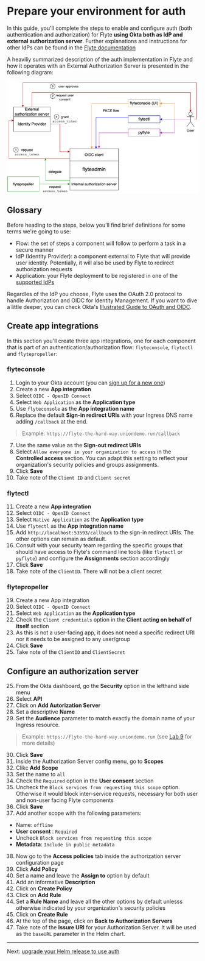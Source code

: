 # Prepare your environment for auth

In this guide, you'll complete the steps to enable and configure auth (both authentication and authorization) for Flyte **using Okta both as IdP and external authorization server**.
Further explanations and instructions for other IdPs can be found in the [Flyte documentation](https://docs.flyte.org/en/latest/deployment/configuration/auth_setup.html)

A heaviliy summarized description of the auth implementation in Flyte and how it operates with an External Authorization Server is presented in the following diagram:

![](./images/flyte-auth-v3.png)
## Glossary

Before heading to the steps, below you'll find brief definitions for some terms we're going to use:

- Flow: the set of steps a component will follow to perform a task in a secure manner
- IdP (Identity Provider): a component external to Flyte that will provide user identity. Potentially, it will also be used by Flyte to redirect authorization requests
- Application: your Flyte deployment to be registered in one of the [supported IdPs](https://docs.flyte.org/en/latest/deployment/configuration/auth_setup.html#identity-providers-support)


Regardles of the IdP you choose, Flyte uses the OAuth 2.0 protocol to handle Authorization and OIDC for Identity Management. If you want to dive a little deeper, you can check Okta's [Illustrated Guide to OAuth and OIDC](https://developer.okta.com/blog/2019/10/21/illustrated-guide-to-oauth-and-oidc).

##  Create app integrations
In this section you'll create three app integrations, one for each component that is part of an authentication/authorization flow: `flyteconsole`, `flytectl` and `flytepropeller`:

### flyteconsole
1. Login to your Okta account (you can [sign up for a new one](https://developer.okta.com/signup/))
2. Create a new **App integration**
3. Select `OIDC - OpenID Connect`
4. Select `Web Application` as the **Application type**
5. Use `flyteconsole` as the **App integration name**
6. Replace the default **Sign-in redirect URIs** with your Ingress DNS name adding `/callback` at the end.   
> Example: `https://flyte-the-hard-way.uniondemo.run/callback` 
7. Use the same value as the **Sign-out redirect URIs**
8. Select `Allow everyone in your organization to access` in the **Controlled access** section. You can adapt this setting to reflect your organization's security policies and groups assignments.
9. Click **Save**
10. Take note of the `Client ID` and `Client secret`


### flytectl 
11. Create a new **App integration**
12. Select `OIDC - OpenID Connect`
13. Select `Native Application` as the **Application type**
14. Use `flytectl` as the **App integration name**
15. Add `http://localhost:53593/callback` to the sign-in redirect URIs. The other options can remain as default. 
16. Consult with your security team regarding the specific groups that should have access to Flyte's command line tools (like `flytectl` or `pyflyte`) and configure  the **Assignments** section accordingly
17. Click **Save**
18. Take note of the `ClientID`. There will not be a client secret

### flytepropeller

19. Create a new App integration
20. Select `OIDC - OpenID Connect`
20. Select `Web Application` as the **Application type** 
21. Check the `Client credentials` option in the **Client acting on behalf of itself** section
22. As this is not a user-facing app, it does not need a specific redirect URI nor it needs to be assigned to any user/group
23. Click **Save** 
24. Take note of the `ClientID` and `ClientSecret`


## Configure an authorization server

25. From the Okta dashboard, go the **Security** option in the lefthand side menu
26. Select **API**
27. Click on **Add Autorization Server**
28. Set a descriptive **Name**
29. Set the **Audience** parameter to match exactly the domain name of your Ingress resource. 
> Example: `https://flyte-the-hard-way.uniondemo.run` (see [Lab 9](09-connect-Flyte-ingress.md) for more details)
30. Click **Save**
31. Inside the Authorization Server config menu, go to **Scopes**
32. Clikc **Add Scope**
33. Set the name to `all`
34. Check the `Required` option in the **User consent** section
35. Uncheck the `Block services from requesting this scope` option. Otherwise it would block inter-service requests, necessary for both user and non-user facing Flyte components
36. Click **Save**
37. Add another scope with the following parameters:
 - Name: `offline`
 - **User consent** : `Required`
 - Uncheck `Block services from requesting this scope` 
 - **Metadata**: `Include in public metadata`
 38. Now go to the **Access policies** tab inside the authorization server configuration page
 39. Click **Add Policy**
 40. Set a name and leave the **Assign to** option by default
 41. Add an informative **Description**
 42. Click on **Create Policy**
 43. Click on **Add Rule**
 44. Set a **Rule Name** and leave all the other options by default unlesss otherwise indicated by your organization's security policies
 45. Click on **Create Rule**
 46. At the top of the page, click on **Back to Authorization Servers**
 47. Take note of the **Issure URI** for your Authorization Server. It will be used as the `baseURL` parameter in the Helm chart.
 ---
Next: [upgrade your Helm release to use auth](11-upgrade-with-auth.md)

